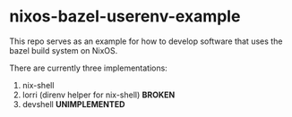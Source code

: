 # nixos-bazel-userenv-example

This repo serves as an example for how to develop software that uses the bazel build system on NixOS.

There are currently three implementations:
  1. nix-shell
  2. lorri (direnv helper for nix-shell) **BROKEN**
  3. devshell **UNIMPLEMENTED**
